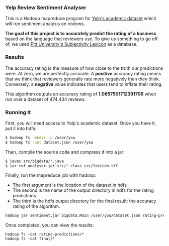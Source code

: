 ### Yelp Review Sentiment Analyser

This is a Hadoop mapreduce program for [Yelp's academic dataset](https://www.yelp.com/academic_dataset) which will run sentiment analysis on reviews.

**The goal of this project is to accurately predict the rating of a business** based on the language that reviewers use. To give us something to go off of, we used [Pitt University's Subjectivity Lexicon](http://mpqa.cs.pitt.edu/lexicons/subj_lexicon/) as a database.

### Results

The accuracy rating is the measure of how close to the truth our predictions were. At zero, we are perfectly accurate. A **positive** accuracy rating means that we think that reviewers generally rate more negatively than they think. Conversely, a **negative** value indicates that users tend to inflate their rating.

This algorithm outputs an accuracy rating of **1.0857501712391706** when run over a dataset of 474,434 reviews.


### Running It

First, you will need access to Yelp's academic dataset. Once you have it, put it into hdfs:

```bash
$ hadoop fs -mkdir -p /user/you
$ hadoop fs -put dataset.json /user/you
```

Then, compile the source code and compress it into a jar:

```bash
$ javac src/bigdata/*.java
$ jar cvf analyser.jar src/*.class src/lexicon.ttf
```

Finally, run the mapreduce job with hadoop:

- The first argument is the location of the dataset in hdfs
- The second is the name of the output directory in hdfs for the rating predictions
- The third is the hdfs output directory for the final result: the accuracy rating of the algorithm.

```bash
hadoop jar sentiment.jar bigdata.Main /user/you/dataset.json rating-predictions final-result
```

Once completed, you can view the results:

```
hadoop fs -cat rating-predictions/*
hadoop fs -cat final/*
```
